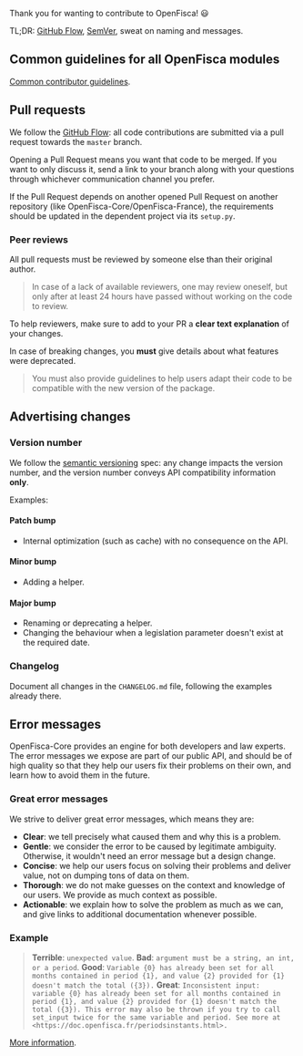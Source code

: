Thank you for wanting to contribute to OpenFisca! :smiley:

TL;DR: [GitHub Flow](https://guides.github.com/introduction/flow/), [SemVer](http://semver.org/), sweat on naming and messages.


## Common guidelines for all OpenFisca modules

[Common contributor guidelines](https://doc.openfisca.fr/contribute/guidelines.html).


## Pull requests

We follow the [GitHub Flow](https://guides.github.com/introduction/flow/): all code contributions are submitted via a pull request towards the `master` branch.

Opening a Pull Request means you want that code to be merged. If you want to only discuss it, send a link to your branch along with your questions through whichever communication channel you prefer.

If the Pull Request depends on another opened Pull Request on another repository (like OpenFisca-Core/OpenFisca-France), the requirements should be updated in the dependent project via its `setup.py`.

### Peer reviews

All pull requests must be reviewed by someone else than their original author.

> In case of a lack of available reviewers, one may review oneself, but only after at least 24 hours have passed without working on the code to review.

To help reviewers, make sure to add to your PR a **clear text explanation** of your changes.

In case of breaking changes, you **must** give details about what features were deprecated.

> You must also provide guidelines to help users adapt their code to be compatible with the new version of the package.


## Advertising changes

### Version number

We follow the [semantic versioning](http://semver.org/) spec: any change impacts the version number, and the version number conveys API compatibility information **only**.

Examples:

#### Patch bump

- Internal optimization (such as cache) with no consequence on the API.

#### Minor bump

- Adding a helper.

#### Major bump

- Renaming or deprecating a helper.
- Changing the behaviour when a legislation parameter doesn't exist at the required date.


### Changelog

Document all changes in the `CHANGELOG.md` file, following the examples already there.


## Error messages

OpenFisca-Core provides an engine for both developers and law experts. The error messages we expose are part of our public API, and should be of high quality so that they help our users fix their problems on their own, and learn how to avoid them in the future.

### Great error messages

We strive to deliver great error messages, which means they are:

- **Clear**: we tell precisely what caused them and why this is a problem.
- **Gentle**: we consider the error to be caused by legitimate ambiguity. Otherwise, it wouldn't need an error message but a design change.
- **Concise**: we help our users focus on solving their problems and deliver value, not on dumping tons of data on them.
- **Thorough**: we do not make guesses on the context and knowledge of our users. We provide as much context as possible.
- **Actionable**: we explain how to solve the problem as much as we can, and give links to additional documentation whenever possible.

### Example

> **Terrible**: `unexpected value`.
> **Bad**: `argument must be a string, an int, or a period`.
> **Good**: `Variable {0} has already been set for all months contained in period {1}, and value {2} provided for {1} doesn't match the total ({3}).`
> **Great**: `Inconsistent input: variable {0} has already been set for all months contained in period {1}, and value {2} provided for {1} doesn't match the total ({3}). This error may also be thrown if you try to call set_input twice for the same variable and period. See more at <https://doc.openfisca.fr/periodsinstants.html>.`

[More information](https://blogs.mulesoft.com/dev/api-dev/api-best-practices-response-handling/).
